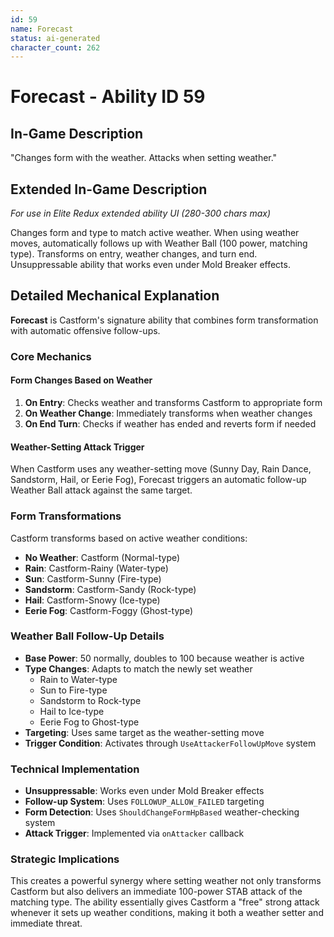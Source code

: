 ```yaml
---
id: 59
name: Forecast
status: ai-generated
character_count: 262
---
```


# Forecast - Ability ID 59

## In-Game Description
"Changes form with the weather. Attacks when setting weather."

## Extended In-Game Description
*For use in Elite Redux extended ability UI (280-300 chars max)*

Changes form and type to match active weather. When using weather moves, automatically follows up with Weather Ball (100 power, matching type). Transforms on entry, weather changes, and turn end. Unsuppressable ability that works even under Mold Breaker effects.

## Detailed Mechanical Explanation
**Forecast** is Castform's signature ability that combines form transformation with automatic offensive follow-ups.

### Core Mechanics

#### Form Changes Based on Weather
1. **On Entry**: Checks weather and transforms Castform to appropriate form
2. **On Weather Change**: Immediately transforms when weather changes  
3. **On End Turn**: Checks if weather has ended and reverts form if needed

#### Weather-Setting Attack Trigger
When Castform uses any weather-setting move (Sunny Day, Rain Dance, Sandstorm, Hail, or Eerie Fog), Forecast triggers an automatic follow-up Weather Ball attack against the same target.

### Form Transformations
Castform transforms based on active weather conditions:
- **No Weather**: Castform (Normal-type)
- **Rain**: Castform-Rainy (Water-type)
- **Sun**: Castform-Sunny (Fire-type)
- **Sandstorm**: Castform-Sandy (Rock-type)
- **Hail**: Castform-Snowy (Ice-type)
- **Eerie Fog**: Castform-Foggy (Ghost-type)

### Weather Ball Follow-Up Details
- **Base Power**: 50 normally, doubles to 100 because weather is active
- **Type Changes**: Adapts to match the newly set weather
  - Rain to Water-type
  - Sun to Fire-type
  - Sandstorm to Rock-type  
  - Hail to Ice-type
  - Eerie Fog to Ghost-type
- **Targeting**: Uses same target as the weather-setting move
- **Trigger Condition**: Activates through `UseAttackerFollowUpMove` system

### Technical Implementation
- **Unsuppressable**: Works even under Mold Breaker effects
- **Follow-up System**: Uses `FOLLOWUP_ALLOW_FAILED` targeting
- **Form Detection**: Uses `ShouldChangeFormHpBased` weather-checking system
- **Attack Trigger**: Implemented via `onAttacker` callback

### Strategic Implications
This creates a powerful synergy where setting weather not only transforms Castform but also delivers an immediate 100-power STAB attack of the matching type. The ability essentially gives Castform a "free" strong attack whenever it sets up weather conditions, making it both a weather setter and immediate threat.